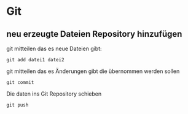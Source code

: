 # Git

## neu erzeugte Dateien Repository hinzufügen

git mitteilen das es neue Dateien gibt:
```
git add datei1 datei2
```

git mitteilen das es Änderungen gibt die übernommen werden sollen
```
git commit
```

Die daten ins Git Repository schieben
```
git push
```
